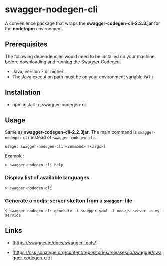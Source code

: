 # swagger-nodegen-cli
A convenience package that wraps the **swagger-codegen-cli-2.2.3.jar** for the **node/npm** environment.

## Prerequisites

The following dependencies would need to be installed on your machine before downloading and running the Swagger Codegen.

- Java, version 7 or higher
- The Java execution path must be on your environment variable `PATH`

## Installation 

- npm install -g swagger-nodegen-cli

## Usage

Same as **swagger-codegen-cli-2.2.3jar**.
The main command is `swagger-nodegen-cli`
instead of `swagger-codegen-cli`.

`usage: swagger-nodegen-cli <command> [<args>]`

Example:

```console
> swagger-nodegen-cli help
```

### Display list of available languages

```console
> swagger-nodegen-cli
```

### Generate a nodjs-server skelton from a `swagger`-file

```console
$ swagger-nodegen-cli generate -i swagger.yaml -l nodejs-server -o my-service
```

## Links

- [https://swagger.io/docs/swagger-tools/]

- [https://oss.sonatype.org/content/repositories/releases/io/swagger/swagger-codegen-cli/]
